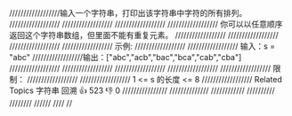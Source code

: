 //////////////////输入一个字符串，打印出该字符串中字符的所有排列。 
//////////////////
////////////////// 
//////////////////
////////////////// 你可以以任意顺序返回这个字符串数组，但里面不能有重复元素。 
//////////////////
////////////////// 
//////////////////
////////////////// 示例: 
//////////////////
////////////////// 输入：s = "abc"
//////////////////输出：["abc","acb","bac","bca","cab","cba"]
////////////////// 
//////////////////
////////////////// 
//////////////////
////////////////// 限制： 
//////////////////
////////////////// 1 <= s 的长度 <= 8 
////////////////// Related Topics 字符串 回溯 👍 523 👎 0
////////////////
//////////////
////////////
//////////
////////
//////
////
//
